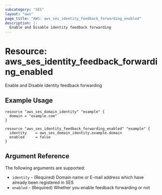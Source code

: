 ```yaml
---
subcategory: "SES"
layout: "aws"
page_title: "AWS: aws_ses_identity_feedback_forwarding_enabled"
description: |-
  Enable and Disable identity feedback forwarding
---
```


# Resource: aws_ses_identity_feedback_forwarding_enabled

Enable and Disable identity feedback forwarding

## Example Usage

```hcl
resource "aws_ses_domain_identity" "example" {
  domain = "example.com"
}

resource "aws_ses_identity_feedback_forwarding_enabled" "example" {
  identity    = aws_ses_domain_identity.example.domain
  enabled     = false
}
```

## Argument Reference

The following arguments are supported:

* `identity` - (Required) Domain name or E-mail address which have already been registered in SES
* `enabled` - (Required) Whether you enable feedback forwarding or not
